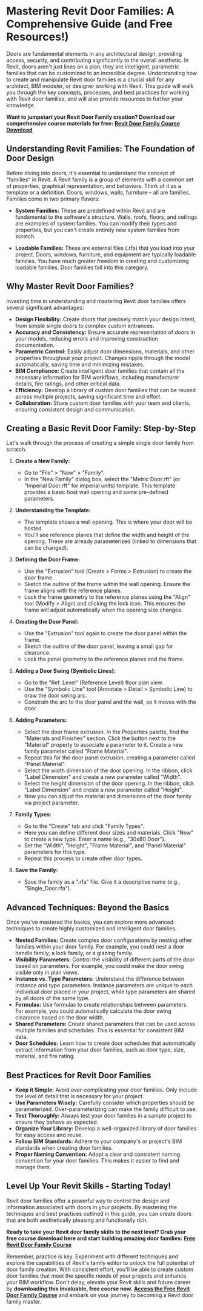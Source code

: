 # Mastering Revit Door Families: A Comprehensive Guide (and Free Resources!)

Doors are fundamental elements in any architectural design, providing access, security, and contributing significantly to the overall aesthetic. In Revit, doors aren't just lines on a plan; they are intelligent, parametric families that can be customized to an incredible degree. Understanding how to create and manipulate Revit door families is a crucial skill for any architect, BIM modeler, or designer working with Revit. This guide will walk you through the key concepts, processes, and best practices for working with Revit door families, and will also provide resources to further your knowledge.

**Want to jumpstart your Revit Door Family creation?  Download our comprehensive course materials for free:** [**Revit Door Family Course Download**](https://udemywork.com/revit-door-family)

## Understanding Revit Families: The Foundation of Door Design

Before diving into doors, it's essential to understand the concept of "families" in Revit.  A Revit family is a group of elements with a common set of properties, graphical representation, and behaviors. Think of it as a template or a definition. Doors, windows, walls, furniture – all are families.  Families come in two primary flavors:

*   **System Families:** These are predefined within Revit and are fundamental to the software's structure. Walls, roofs, floors, and ceilings are examples of system families. You can modify their types and properties, but you can't create entirely new system families from scratch.

*   **Loadable Families:** These are external files (.rfa) that you load into your project. Doors, windows, furniture, and equipment are typically loadable families. You have much greater freedom in creating and customizing loadable families. Door families fall into this category.

## Why Master Revit Door Families?

Investing time in understanding and mastering Revit door families offers several significant advantages:

*   **Design Flexibility:** Create doors that precisely match your design intent, from simple single doors to complex custom entrances.
*   **Accuracy and Consistency:** Ensure accurate representation of doors in your models, reducing errors and improving construction documentation.
*   **Parametric Control:** Easily adjust door dimensions, materials, and other properties throughout your project. Changes ripple through the model automatically, saving time and minimizing mistakes.
*   **BIM Compliance:** Create intelligent door families that contain all the necessary information for BIM workflows, including manufacturer details, fire ratings, and other critical data.
*   **Efficiency:** Develop a library of custom door families that can be reused across multiple projects, saving significant time and effort.
*   **Collaboration:** Share custom door families with your team and clients, ensuring consistent design and communication.

## Creating a Basic Revit Door Family: Step-by-Step

Let's walk through the process of creating a simple single door family from scratch.

1.  **Create a New Family:**
    *   Go to "File" > "New" > "Family".
    *   In the "New Family" dialog box, select the "Metric Door.rft" (or "Imperial Door.rft" for imperial units) template. This template provides a basic host wall opening and some pre-defined parameters.

2.  **Understanding the Template:**
    *   The template shows a wall opening. This is where your door will be hosted.
    *   You'll see reference planes that define the width and height of the opening. These are already parameterized (linked to dimensions that can be changed).

3.  **Defining the Door Frame:**
    *   Use the "Extrusion" tool (Create > Forms > Extrusion) to create the door frame.
    *   Sketch the outline of the frame within the wall opening. Ensure the frame aligns with the reference planes.
    *   Lock the frame geometry to the reference planes using the "Align" tool (Modify > Align) and clicking the lock icon. This ensures the frame will adjust automatically when the opening size changes.

4.  **Creating the Door Panel:**
    *   Use the "Extrusion" tool again to create the door panel within the frame.
    *   Sketch the outline of the door panel, leaving a small gap for clearance.
    *   Lock the panel geometry to the reference planes and the frame.

5.  **Adding a Door Swing (Symbolic Lines):**
    *   Go to the "Ref. Level" (Reference Level) floor plan view.
    *   Use the "Symbolic Line" tool (Annotate > Detail > Symbolic Line) to draw the door swing arc.
    *   Constrain the arc to the door panel and the wall, so it moves with the door.

6.  **Adding Parameters:**
    *   Select the door frame extrusion. In the Properties palette, find the "Materials and Finishes" section.  Click the button next to the "Material" property to associate a parameter to it. Create a new family parameter called "Frame Material".
    *   Repeat this for the door panel extrusion, creating a parameter called "Panel Material".
    *   Select the width dimension of the door opening. In the ribbon, click "Label Dimension" and create a new parameter called "Width".
    *   Select the height dimension of the door opening. In the ribbon, click "Label Dimension" and create a new parameter called "Height".
    *   Now you can adjust the material and dimensions of the door family via project parameter.

7.  **Family Types:**
    *   Go to the "Create" tab and click "Family Types".
    *   Here you can define different door sizes and materials. Click "New" to create a new type. Enter a name (e.g., "30x80 Door").
    *   Set the "Width", "Height", "Frame Material", and "Panel Material" parameters for this type.
    *   Repeat this process to create other door types.

8.  **Save the Family:**
    *   Save the family as a ".rfa" file. Give it a descriptive name (e.g., "Single_Door.rfa").

## Advanced Techniques: Beyond the Basics

Once you've mastered the basics, you can explore more advanced techniques to create highly customized and intelligent door families.

*   **Nested Families:**  Create complex door configurations by nesting other families within your door family. For example, you could nest a door handle family, a lock family, or a glazing family.
*   **Visibility Parameters:** Control the visibility of different parts of the door based on parameters. For example, you could make the door swing visible only in plan views.
*   **Instance vs. Type Parameters:**  Understand the difference between instance and type parameters. Instance parameters are unique to each individual door placed in your project, while type parameters are shared by all doors of the same type.
*   **Formulas:**  Use formulas to create relationships between parameters. For example, you could automatically calculate the door swing clearance based on the door width.
*   **Shared Parameters:**  Create shared parameters that can be used across multiple families and schedules. This is essential for consistent BIM data.
*   **Door Schedules:** Learn how to create door schedules that automatically extract information from your door families, such as door type, size, material, and fire rating.

## Best Practices for Revit Door Families

*   **Keep it Simple:**  Avoid over-complicating your door families. Only include the level of detail that is necessary for your project.
*   **Use Parameters Wisely:**  Carefully consider which properties should be parameterized. Over-parameterizing can make the family difficult to use.
*   **Test Thoroughly:**  Always test your door families in a sample project to ensure they behave as expected.
*   **Organize Your Library:**  Develop a well-organized library of door families for easy access and reuse.
*   **Follow BIM Standards:**  Adhere to your company's or project's BIM standards when creating door families.
*   **Proper Naming Convention:** Adopt a clear and consistent naming convention for your door families. This makes it easier to find and manage them.

## Level Up Your Revit Skills - Starting Today!

Revit door families offer a powerful way to control the design and information associated with doors in your projects. By mastering the techniques and best practices outlined in this guide, you can create doors that are both aesthetically pleasing and functionally rich.

**Ready to take your Revit door family skills to the next level? Grab your free course download here and start building amazing door families:** [**Free Revit Door Family Course**](https://udemywork.com/revit-door-family)

Remember, practice is key. Experiment with different techniques and explore the capabilities of Revit's family editor to unlock the full potential of door family creation. With consistent effort, you'll be able to create custom door families that meet the specific needs of your projects and enhance your BIM workflow. Don't delay, elevate your Revit skills and future career by **downloading this invaluable, free course now.** [**Access the Free Revit Door Family Course**](https://udemywork.com/revit-door-family) and embark on your journey to becoming a Revit door family master.
